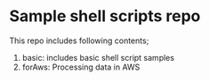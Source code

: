 # Sample shell scripts repo
This repo includes following contents;
1. basic: includes basic shell script samples
2. forAws: Processing data in AWS
